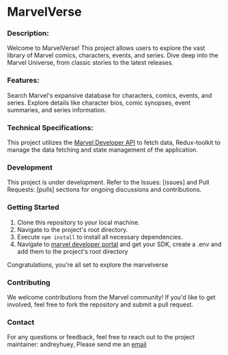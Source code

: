 # MarvelVerse

### Description: 

Welcome to MarvelVerse! This project allows users to explore the vast library of Marvel comics, characters, events, and series. Dive deep into the Marvel Universe, from classic stories to the latest releases.

### Features:

Search Marvel's expansive database for characters, comics, events, and series.
Explore details like character bios, comic synopses, event summaries, and series information.

### Technical Specifications:
This project utilizes the [Marvel Developer API](https://developer.marvel.com/) to fetch data, Redux-toolkit to manage the data fetching and state management of the application.

### Development

This project is under development. Refer to the Issues: [issues] and Pull Requests: [pulls] sections for ongoing discussions and contributions.


### Getting Started

1. Clone this repository to your local machine.
2. Navigate to the project's root directory.
3. Execute `npm install` to install all necessary dependencies.
4. Navigate to [marvel developer portal](https://developer.marvel.com/) and get your SDK, create a .env and add them to the project's root directory

Congratulations, you're all set to explore the marvelverse

### Contributing

We welcome contributions from the Marvel community! If you'd like to get involved, feel free to fork the repository and submit a pull request.


### Contact

For any questions or feedback, feel free to reach out to the project maintainer: andreyhuey, Please send me an [email](mailto:andreyhuey777@gmail.com)
